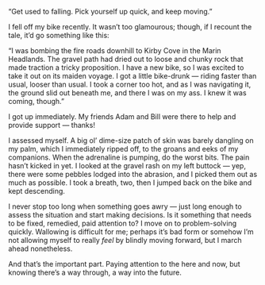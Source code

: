 

“Get used to falling. Pick yourself up quick, and keep moving.”

I fell off my bike recently. It wasn’t too glamourous; though, if I recount the tale, it’d go something
like this:

“I was bombing the fire roads downhill to Kirby Cove in the Marin Headlands. The gravel path had dried out
to loose and chunky rock that made traction a tricky proposition. I have a new bike, so I was excited to take
it out on its maiden voyage. I got a little bike-drunk — riding faster than usual, looser than usual. I took
a corner too hot, and as I was navigating it, the ground slid out beneath me, and there I was on my ass. I
knew it was coming, though.”

I got up immediately. My friends Adam and Bill were there to help and provide support — thanks!

I assessed myself. A big ol’ dime-size patch of skin was barely dangling on my palm, which I immediately
ripped off, to the groans and eeks of my companions. When the adrenaline is pumping, do the worst bits. The
pain hasn’t kicked in yet. I looked at the gravel rash on my left buttock — yep, there were some pebbles
lodged into the abrasion, and I picked them out as much as possible. I took a breath, two, then I jumped back
on the bike and kept descending. 

I never stop too long when something goes awry — just long enough to assess the situation and start making
decisions. Is it something that needs to be fixed, remedied, paid attention to? I move on to problem-solving
quickly. Wallowing is difficult for me; perhaps it’s bad form or somehow I’m not allowing myself to really
*feel* by blindly moving forward, but I march ahead nonetheless.

And that’s the important part. Paying attention to the here and now, but knowing there’s a way through, a
way into the future.